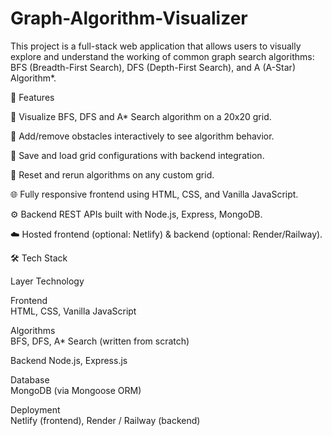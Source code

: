 # Graph-Algorithm-Visualizer
This project is a full-stack web application that allows users to visually explore and understand the working of common graph search algorithms: BFS (Breadth-First Search), DFS (Depth-First Search), and A (A-Star) Algorithm*.

🚀 Features

🎯 Visualize BFS, DFS and A* Search algorithm on a 20x20 grid.

🧱 Add/remove obstacles interactively to see algorithm behavior.

💾 Save and load grid configurations with backend integration.

🔄 Reset and rerun algorithms on any custom grid.

🌐 Fully responsive frontend using HTML, CSS, and Vanilla JavaScript.

⚙️ Backend REST APIs built with Node.js, Express, MongoDB.

☁️ Hosted frontend (optional: Netlify) & backend (optional: Render/Railway).



🛠️ Tech Stack

Layer	Technology

Frontend	
HTML, CSS, Vanilla JavaScript

Algorithms	
BFS, DFS, A* Search (written from scratch)

Backend	
Node.js, Express.js

Database	
MongoDB (via Mongoose ORM)

Deployment	
Netlify (frontend), Render / Railway (backend)
